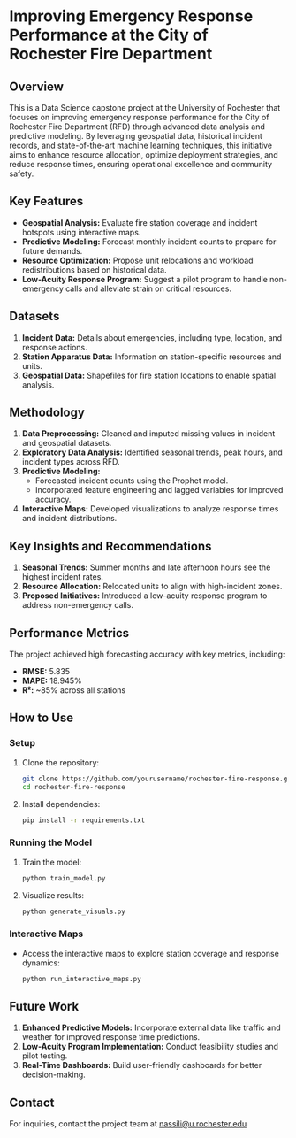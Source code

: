 # Improving Emergency Response Performance at the City of Rochester Fire Department

## Overview

This is a Data Science capstone project at the University of Rochester that focuses on improving emergency response performance for the City of Rochester Fire Department (RFD) through advanced data analysis and predictive modeling. By leveraging geospatial data, historical incident records, and state-of-the-art machine learning techniques, this initiative aims to enhance resource allocation, optimize deployment strategies, and reduce response times, ensuring operational excellence and community safety.

## Key Features

- **Geospatial Analysis:** Evaluate fire station coverage and incident hotspots using interactive maps.
- **Predictive Modeling:** Forecast monthly incident counts to prepare for future demands.
- **Resource Optimization:** Propose unit relocations and workload redistributions based on historical data.
- **Low-Acuity Response Program:** Suggest a pilot program to handle non-emergency calls and alleviate strain on critical resources.

## Datasets

1. **Incident Data:** Details about emergencies, including type, location, and response actions.
2. **Station Apparatus Data:** Information on station-specific resources and units.
3. **Geospatial Data:** Shapefiles for fire station locations to enable spatial analysis.

## Methodology

1. **Data Preprocessing:** Cleaned and imputed missing values in incident and geospatial datasets.
2. **Exploratory Data Analysis:** Identified seasonal trends, peak hours, and incident types across RFD.
3. **Predictive Modeling:**
   - Forecasted incident counts using the Prophet model.
   - Incorporated feature engineering and lagged variables for improved accuracy.
4. **Interactive Maps:** Developed visualizations to analyze response times and incident distributions.

## Key Insights and Recommendations

1. **Seasonal Trends:** Summer months and late afternoon hours see the highest incident rates.
2. **Resource Allocation:** Relocated units to align with high-incident zones.
3. **Proposed Initiatives:** Introduced a low-acuity response program to address non-emergency calls.

## Performance Metrics

The project achieved high forecasting accuracy with key metrics, including:
- **RMSE:** 5.835
- **MAPE:** 18.945%
- **R²:** ~85% across all stations

## How to Use

### Setup
1. Clone the repository:
   ```bash
   git clone https://github.com/yourusername/rochester-fire-response.git
   cd rochester-fire-response
   ```

2. Install dependencies:
   ```bash
   pip install -r requirements.txt
   ```

### Running the Model
1. Train the model:
   ```bash
   python train_model.py
   ```
2. Visualize results:
   ```bash
   python generate_visuals.py
   ```

### Interactive Maps
- Access the interactive maps to explore station coverage and response dynamics:
  ```bash
  python run_interactive_maps.py
  ```

## Future Work

1. **Enhanced Predictive Models:** Incorporate external data like traffic and weather for improved response time predictions.
2. **Low-Acuity Program Implementation:** Conduct feasibility studies and pilot testing.
3. **Real-Time Dashboards:** Build user-friendly dashboards for better decision-making.

## Contact

For inquiries, contact the project team at nassili@u.rochester.edu
